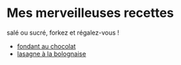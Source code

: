 # Mes merveilleuses recettes
salé ou sucré, forkez et régalez-vous !

- [fondant au chocolat](fondant%20au%20chocolat.md)
- [lasagne à la bolognaise](lasagne%20bolognaise.md)
